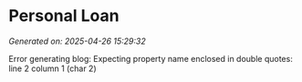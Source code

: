 # Personal Loan

*Generated on: 2025-04-26 15:29:32*

Error generating blog: Expecting property name enclosed in double quotes: line 2 column 1 (char 2)
